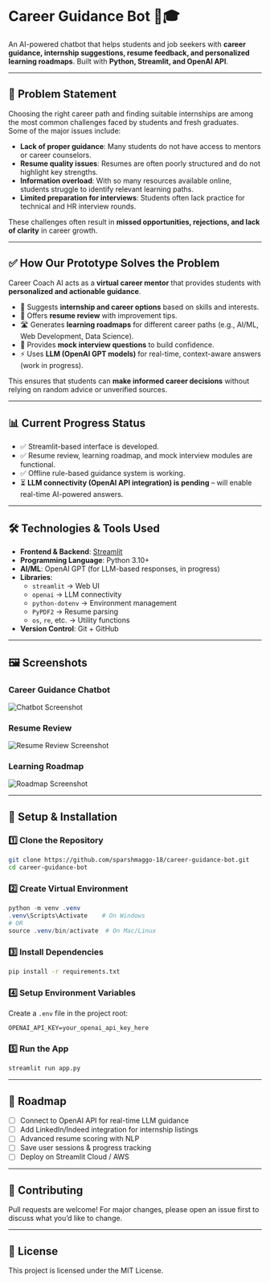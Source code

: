 # Career Guidance Bot 🤖🎓  
An AI-powered chatbot that helps students and job seekers with **career guidance, internship suggestions, resume feedback, and personalized learning roadmaps**. Built with **Python, Streamlit, and OpenAI API**.  

---

## 🚩 Problem Statement  
Choosing the right career path and finding suitable internships are among the most common challenges faced by students and fresh graduates.  
Some of the major issues include:  
- **Lack of proper guidance**: Many students do not have access to mentors or career counselors.  
- **Resume quality issues**: Resumes are often poorly structured and do not highlight key strengths.  
- **Information overload**: With so many resources available online, students struggle to identify relevant learning paths.  
- **Limited preparation for interviews**: Students often lack practice for technical and HR interview rounds.  

These challenges often result in **missed opportunities, rejections, and lack of clarity** in career growth.  

---

## ✅ How Our Prototype Solves the Problem  
Career Coach AI acts as a **virtual career mentor** that provides students with **personalized and actionable guidance**.  
- 💼 Suggests **internship and career options** based on skills and interests.  
- 📄 Offers **resume review** with improvement tips.  
- 🛣️ Generates **learning roadmaps** for different career paths (e.g., AI/ML, Web Development, Data Science).  
- 🎤 Provides **mock interview questions** to build confidence.  
- ⚡ Uses **LLM (OpenAI GPT models)** for real-time, context-aware answers (work in progress).  

This ensures that students can **make informed career decisions** without relying on random advice or unverified sources.  

---

## 📊 Current Progress Status  
- ✅ Streamlit-based interface is developed.  
- ✅ Resume review, learning roadmap, and mock interview modules are functional.  
- ✅ Offline rule-based guidance system is working.  
- ⏳ **LLM connectivity (OpenAI API integration) is pending** – will enable real-time AI-powered answers.  

---

## 🛠️ Technologies & Tools Used  
- **Frontend & Backend**: [Streamlit](https://streamlit.io/)  
- **Programming Language**: Python 3.10+  
- **AI/ML**: OpenAI GPT (for LLM-based responses, in progress)  
- **Libraries**:  
  - `streamlit` → Web UI  
  - `openai` → LLM connectivity  
  - `python-dotenv` → Environment management  
  - `PyPDF2` → Resume parsing  
  - `os`, `re`, etc. → Utility functions  
- **Version Control**: Git + GitHub  

---

## 🖼️ Screenshots  

### Career Guidance Chatbot  
![Chatbot Screenshot](https://drive.google.com/file/d/1gkeAS2Y4QxQU18cXzEsatwos-5NKASlG/view?usp=sharing)  

### Resume Review  
![Resume Review Screenshot](images/screenshot2.png)  

### Learning Roadmap  
![Roadmap Screenshot](images/screenshot3.png)  
  
---

## 🚀 Setup & Installation  

### 1️⃣ Clone the Repository  
```bash
git clone https://github.com/sparshmaggo-18/career-guidance-bot.git
cd career-guidance-bot
```

### 2️⃣ Create Virtual Environment  
```powershell
python -m venv .venv
.venv\Scripts\Activate    # On Windows
# OR
source .venv/bin/activate  # On Mac/Linux
```

### 3️⃣ Install Dependencies  
```bash
pip install -r requirements.txt
```

### 4️⃣ Setup Environment Variables  
Create a `.env` file in the project root:  
```
OPENAI_API_KEY=your_openai_api_key_here
```

### 5️⃣ Run the App  
```bash
streamlit run app.py
```

---

## 📌 Roadmap  
- [ ] Connect to OpenAI API for real-time LLM guidance  
- [ ] Add LinkedIn/Indeed integration for internship listings  
- [ ] Advanced resume scoring with NLP  
- [ ] Save user sessions & progress tracking  
- [ ] Deploy on Streamlit Cloud / AWS  

---

## 🤝 Contributing  
Pull requests are welcome! For major changes, please open an issue first to discuss what you’d like to change.  

---

## 📜 License  
This project is licensed under the MIT License.  
